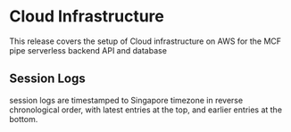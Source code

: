 # Cloud Infrastructure
This release covers the setup of Cloud infrastructure on AWS for the MCF pipe serverless backend API and database

## Session Logs

session logs are timestamped to Singapore timezone in reverse chronological order, with latest entries at the top, and earlier entries at the bottom.

